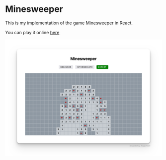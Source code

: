 # Minesweeper

This is my implementation of the game [Minesweeper](<https://en.wikipedia.org/wiki/Minesweeper_(video_game)>) in React.

You can play it online [here](https://mellifluous-yeot-6349e8.netlify.app/)

[![](./screenshot.png "Screenshot of Minesweeper game")
](#)
